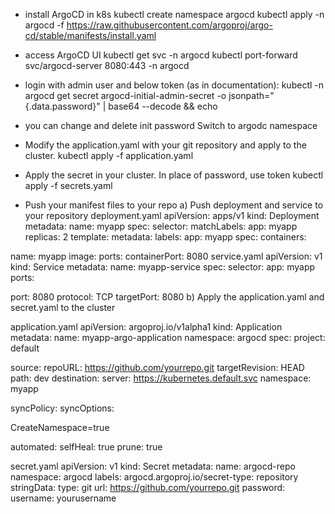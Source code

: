 - install ArgoCD in k8s
   kubectl create namespace argocd kubectl apply -n argocd -f https://raw.githubusercontent.com/argoproj/argo-cd/stable/manifests/install.yaml

- access ArgoCD UI
   kubectl get svc -n argocd kubectl port-forward svc/argocd-server 8080:443 -n argocd

- login with admin user and below token (as in documentation):
   kubectl -n argocd get secret argocd-initial-admin-secret -o jsonpath="{.data.password}" | base64 --decode && echo

- you can change and delete init password
  Switch to argodc namespace
  
- Modify the application.yaml with your git repository and apply to the cluster.
   kubectl apply -f application.yaml

- Apply the secret in your cluster. In place of password, use token
   kubectl apply -f secrets.yaml

- Push your manifest files to your repo
  a) Push deployment and service to your repository deployment.yaml
  apiVersion: apps/v1 kind: Deployment metadata: name: myapp spec: selector: matchLabels: app: myapp replicas: 2 template: metadata: labels: app: myapp spec: containers:

name: myapp image: ports:
containerPort: 8080
service.yaml
apiVersion: v1 kind: Service metadata: name: myapp-service spec: selector: app: myapp ports:

port: 8080 protocol: TCP targetPort: 8080
b) Apply the application.yaml and secret.yaml to the cluster

application.yaml
apiVersion: argoproj.io/v1alpha1 kind: Application metadata: name: myapp-argo-application namespace: argocd spec: project: default

source: repoURL: https://github.com/yourrepo.git targetRevision: HEAD path: dev destination: server: https://kubernetes.default.svc namespace: myapp

syncPolicy: syncOptions:

CreateNamespace=true

automated: selfHeal: true prune: true

secret.yaml
apiVersion: v1 kind: Secret metadata: name: argocd-repo namespace: argocd labels: argocd.argoproj.io/secret-type: repository stringData: type: git url: https://github.com/yourrepo.git password: username: yourusername
